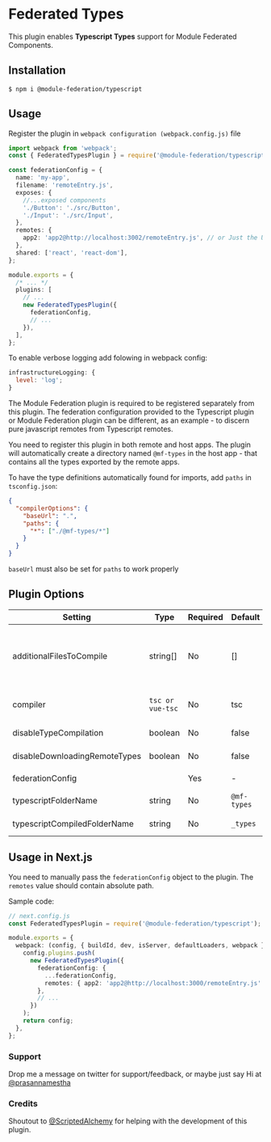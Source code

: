 # Federated Types

This plugin enables **Typescript Types** support for Module Federated Components.

## Installation

```
$ npm i @module-federation/typescript
```

## Usage

Register the plugin in `webpack configuration (webpack.config.js)` file

```typescript
import webpack from 'webpack';
const { FederatedTypesPlugin } = require('@module-federation/typescript');

const federationConfig = {
  name: 'my-app',
  filename: 'remoteEntry.js',
  exposes: {
    //...exposed components
    './Button': './src/Button',
    './Input': './src/Input',
  },
  remotes: {
    app2: 'app2@http://localhost:3002/remoteEntry.js', // or Just the URL 'http://localhost:3002/remoteEntry.js'
  },
  shared: ['react', 'react-dom'],
};

module.exports = {
  /* ... */
  plugins: [
    // ...
    new FederatedTypesPlugin({
      federationConfig,
      // ...
    }),
  ],
};
```

To enable verbose logging add folowing in webpack config:

```javascript
infrastructureLogging: {
  level: 'log';
}
```

The Module Federation plugin is required to be registered separately from this plugin. The federation configuration provided to the Typescript plugin or Module Federation plugin can be different, as an example - to discern pure javascript remotes from Typescript remotes.

You need to register this plugin in both remote and host apps. The plugin will automatically create a directory named `@mf-types` in the host app - that contains all the types exported by the remote apps.

To have the type definitions automatically found for imports, add `paths` in `tsconfig.json`:

```json
{
  "compilerOptions": {
    "baseUrl": ".",
    "paths": {
      "*": ["./@mf-types/*"]
    }
  }
}
```

`baseUrl` must also be set for `paths` to work properly

## Plugin Options

| Setting                       | Type             | Required | Default     | Description                                                                                                                                                                                |
| ----------------------------- | ---------------- | -------- | ----------- | ------------------------------------------------------------------------------------------------------------------------------------------------------------------------------------------ |
| additionalFilesToCompile      | string[]         | No       | []          | Any additional files to be included (besides `ModuleFederationPluginOptions.remotes`) in the emission of Typescript types. This is useful for `global.d.ts` files not directly referenced. |
| compiler                      | `tsc or vue-tsc` | No       | tsc         | The compiler to use to emit declaration files. Use `vue-tsc` to emit declarations from your Vue Templates                                                                                  |
| disableTypeCompilation        | boolean          | No       | false       | Disable compiling types for exposed components                                                                                                                                             |
| disableDownloadingRemoteTypes | boolean          | No       | false       | Disable downloading types from remote apps                                                                                                                                                 |
| federationConfig              |                  | Yes      | -           | Configuration for `ModuleFederationPlugin`                                                                                                                                                 |
| typescriptFolderName          | string           | No       | `@mf-types` | The folder name to download remote types and output compiled types                                                                                                                         |
| typescriptCompiledFolderName  | string           | No       | `_types`    | The folder name to output the raw output from the ts compiler                                                                                                                              |

## Usage in Next.js

You need to manually pass the `federationConfig` object to the plugin. The `remotes` value should contain absolute path.

Sample code:

```typescript
// next.config.js
const FederatedTypesPlugin = require('@module-federation/typescript');

module.exports = {
  webpack: (config, { buildId, dev, isServer, defaultLoaders, webpack }) => {
    config.plugins.push(
      new FederatedTypesPlugin({
        federationConfig: {
          ...federationConfig,
          remotes: { app2: 'app2@http://localhost:3000/remoteEntry.js' },
        },
        // ...
      })
    );
    return config;
  },
};
```

### Support

Drop me a message on twitter for support/feedback, or maybe just say Hi at [@prasannamestha](https://twitter.com/prasannamestha)

### Credits

Shoutout to [@ScriptedAlchemy](https://twitter.com/ScriptedAlchemy) for helping with the development of this plugin.
